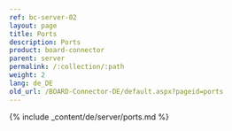 ```yaml
---
ref: bc-server-02
layout: page
title: Ports
description: Ports
product: board-connector
parent: server
permalink: /:collection/:path
weight: 2
lang: de_DE
old_url: /BOARD-Connector-DE/default.aspx?pageid=ports
---
```

{% include _content/de/server/ports.md %}